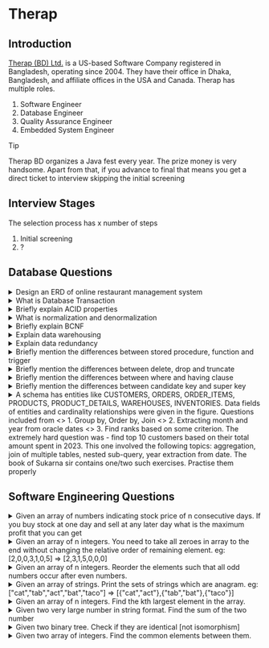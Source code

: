 # Therap

## Introduction
[Therap (BD) Ltd.](https://therapbd.com/) is a US-based Software Company registered in Bangladesh, operating since 2004. They have their office in Dhaka, Bangladesh, and affiliate offices in the USA and Canada.
Therap has multiple roles. 
1. Software Engineer
2. Database Engineer
3. Quality Assurance Engineer
4. Embedded System Engineer

> [!TIP]
> Therap BD organizes a Java fest every year. The prize money is very handsome. Apart from that, if you advance to final that means you get a direct ticket to interview skipping the initial screening

## Interview Stages
The selection process has x number of steps
1. Initial screening
2. ?


## Database Questions
<details>
<summary>
Design an ERD of online restaurant management system
</summary>
<hr>
[Answer]
</details>

<details>
<summary>
What is Database Transaction
</summary>
<hr>
[Answer]
</details>

<details>
<summary>
Briefly explain ACID properties
</summary>
<hr>
[Answer]
</details>

<details>
<summary>
What is normalization and denormalization
</summary>
<hr>
[Answer] 
</details>

<details>
<summary>
Briefly explain BCNF
</summary>
<hr>
[Answer]
</details>

<details>
<summary>
Explain data warehousing
</summary>
<hr>
[Answer]
</details>

<details>
<summary>
Explain data redundancy
</summary>
<hr>
[Answer]
</details>

<details>
<summary>
Briefly mention the differences between stored procedure, function and trigger
</summary>
<hr>
[Answer]
</details>

<details>
<summary>
Briefly mention the differences between delete, drop and truncate
</summary>
<hr>
[Answer]
</details>

<details>
<summary>
Briefly mention the differences between where and having clause
</summary>
<hr>
[Answer]
</details>

<details>
<summary>
Briefly mention the differences between candidate key and super key
</summary>
<hr>
[Answer]
</details>

<details>
<summary>
A schema has entities like CUSTOMERS, ORDERS, ORDER_ITEMS, PRODUCTS, PRODUCT_DETAILS, WAREHOUSES, INVENTORIES. Data fields of entities and cardinality relationships were given in the figure. Questions included from <>
1. Group by, Order by, Join <>
2. Extracting month and year from oracle dates <>
3. Find ranks based on some criterion. The extremely hard question was - find top 10 customers based on their total amount spent in 2023. This one involved the following topics: aggregation, join of multiple tables, nested sub-query, year extraction from date. The book of Sukarna sir contains one/two such exercises. Practise them properly

</summary>
<hr>
[Answer]
</details>

## Software Engineering Questions
<details>
<summary>
Given an array of numbers indicating stock price of n consecutive days. If you buy stock at one day and sell at any later day what is the maximum profit that you can get
</summary>
<hr>

[**💻 Submit Code**](https://leetcode.com/problems/best-time-to-buy-and-sell-stock/)
```C++
int maxProfit(vector<int>& prices) {
    int buy = prices[0];
    int profit = 0;
    for(int i=1;i<prices.size();i++){
        if( prices[i]-buy > profit ) profit = prices[i] - buy;
        if( prices[i] < buy ) buy = prices[i];
    }
    return profit;
}
```
</details>

<details>
<summary>
Given an array of n integers. You need to take all zeroes in array to the end without changing the relative order of remaining element.
eg: [2,0,0,3,1,0,5] => [2,3,1,5,0,0,0]
</summary>
<hr>

[**💻 Submit Code**](https://leetcode.com/problems/move-zeroes/description/)
```C++
void moveZeroes(vector<int>& nums) {
    int i = 0;
    for(int j=0;j<nums.size();j++){
        swap(nums[i], nums[j]);
        if( nums[i] != 0 ) i++;
    }
}
```
</details>

<details>
<summary>
Given an array of n integers. Reorder the elements such that all odd numbers occur after even numbers.
</summary>
<hr>
[Answer]
</details>

<details>
<summary>
Given an array of strings. Print the sets of strings which are anagram.
eg: ["cat","tab","act","bat","taco"] => [{"cat","act"},{"tab","bat"},{"taco"}] 
</summary>
<hr>

[**💻 Submit Code**](https://leetcode.com/problems/group-anagrams/)
```C++
vector<vector<string>> groupAnagrams(vector<string>& strs) {
    map<string,int> index;
    vector<vector<string>> vs;
    for(auto str:strs){
        string str2 = str;
        if( str2.size()>1 ) sort(str2.begin(),str2.end());
        if( index.find(str2) == index.end() ){
            vs.push_back(vector<string>());
            index[str2] = vs.size()-1;
        }
        vs[ index[str2] ].push_back(str);
    } 
    return vs;
}
```
</details>

<details>
<summary>
Given an array of n integers. Find the kth largest element in the array.
</summary>
<hr>

[**💻 Submit Code**](https://leetcode.com/problems/kth-largest-element-in-an-array/)
```C++
int findKthLargest(vector<int>& nums, int k) {
    partial_sort(nums.begin(), nums.begin() + k, nums.end(), greater<int>());
    return nums[k-1];
}
```
</details>

<details>
<summary>
Given two very large number in string format. Find the sum of the two number
</summary>
<hr>

```C++
string sum(string &A, string &B){
    reverse(A.begin(),A.end());
    reverse(B.begin(),B.end());
    string sum;
    int c = 0;
    int i=0,j=0;
    while(true){
        int a=0,b=0;
        if( i<A.size() ) a = A[i++]-'0';
        if( j<B.size() ) b = B[j++]-'0';

        int s = (a+b+c)%10;
        c = (a+b+c)/10;
        sum.push_back(s+'0');
        if( i>=A.size() and j>=B.size() and c == 0 ) break;
    }
    reverse(sum.begin(),sum.end());
    return sum;
}
```
</details>

<details>
<summary>
Given two binary tree. Check if they are identical [not isomorphism]
</summary>
<hr>

[**💻 Submit Code**](https://leetcode.com/problems/same-tree/)
::: code-group
```C++ [Normal Solution]
bool isSameTree(TreeNode* p, TreeNode* q) {
    if( p == nullptr and q != nullptr ) return false;
    if( p != nullptr and q == nullptr ) return false;
    if( p == nullptr and q == nullptr ) return true;

    if( p->val != q->val ) return false;

    return isSameTree(p->left,q->left) && 
            isSameTree(p->right,q->right);
}
```
```go [Weird Solution]
// ref: https://go.dev/tour/concurrency/7
package main

import (
	"fmt"

	"golang.org/x/tour/tree"
)

// Walk walks the tree t sending all values
// from the tree to the channel ch.
func WalkRecursive(t *tree.Tree, ch chan int) {
	if t.Left != nil {
		WalkRecursive(t.Left, ch)
	}
	ch <- t.Value
	if t.Right != nil {
		WalkRecursive(t.Right, ch)
	}
}

func Walk(t *tree.Tree, ch chan int) {
    WalkRecursive(t, ch)
    close(ch)
}

// Same determines whether the trees
// t1 and t2 contain the same values.
func Same(t1, t2 *tree.Tree) bool {
	ch1 := make(chan int)
	ch2 := make(chan int)
	go Walk(t1, ch1)
	go Walk(t2, ch2)
	for {
		x, ok1 := <-ch1
		y, ok2 := <-ch2

		if ok1 != ok2 || x != y {
			return false
		}
		if !ok1 {
			break
		}
	}
	return true
}

func main() {
	fmt.Println(Same(tree.New(1), tree.New(2)))
}
```
:::
</details>

<details>
<summary>
Given two array of integers. Find the common elements between them.
</summary>
<hr>

[**💻 Submit Code**](https://leetcode.com/problems/intersection-of-two-arrays/)  Unique  
[**💻 Submit Code**](https://leetcode.com/problems/intersection-of-two-arrays-ii/) Repeats
::: code-group
```C++ [Return uniques]
vector<int> intersection(vector<int>& nums1, vector<int>& nums2) {
    set<int> st;
    for(auto num:nums1) st.insert(num);
    set<int> res;
    for(auto num:nums2) if( st.count(num) == 1 ) res.insert(num);
    vector<int> ret;
    for(auto num:res) ret.push_back(num);
    return ret;
}
```

```C++ [With repeatation]
vector<int> intersect(vector<int>& nums1, vector<int>& nums2) {
    sort(nums1.begin(),nums1.end());
    sort(nums2.begin(),nums2.end());

    vector<int> merged;
    int i=0,j=0;
    while(i<nums1.size() and j<nums2.size()){
        if( nums1[i] == nums2[j] ){
            merged.push_back(nums1[i]);
            i++;j++;
        }else if( nums1[i]<nums2[j] ) i++;
        else j++;
    }
    return merged;
}
```
:::
</details>
